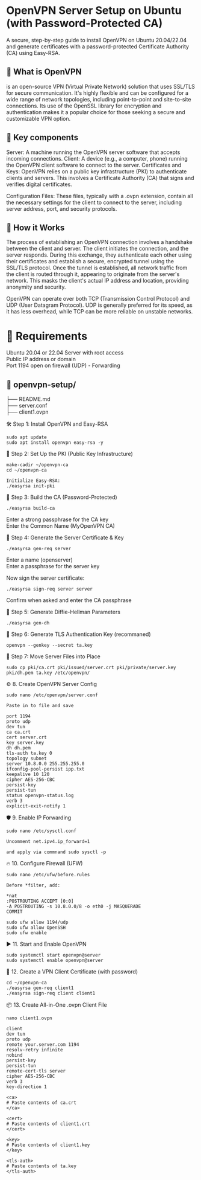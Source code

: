 # OpenVPN Server Setup on Ubuntu (with Password-Protected CA)

A secure, step-by-step guide to install OpenVPN on Ubuntu 20.04/22.04 and generate certificates with a password-protected Certificate Authority (CA) using Easy-RSA.

## 📖 What is OpenVPN <br>
is an open-source VPN (Virtual Private Network) solution that uses SSL/TLS for secure communication. It's highly flexible and can be configured for a wide range of network topologies, including point-to-point and site-to-site connections. Its use of the OpenSSL library for encryption and authentication makes it a popular choice for those seeking a secure and customizable VPN option.

## 📖 Key components <br>
Server: A machine running the OpenVPN server software that accepts incoming connections.
Client: A device (e.g., a computer, phone) running the OpenVPN client software to connect to the server.
Certificates and Keys: OpenVPN relies on a public key infrastructure (PKI) to authenticate clients and servers. This involves a Certificate Authority (CA) that signs and verifies digital certificates.

Configuration Files: These files, typically with a .ovpn extension, contain all the necessary settings for the client to connect to the server, including server address, port, and security protocols.

## 📖 How it Works <br>
The process of establishing an OpenVPN connection involves a handshake between the client and server. The client initiates the connection, and the server responds. During this exchange, they authenticate each other using their certificates and establish a secure, encrypted tunnel using the SSL/TLS protocol. Once the tunnel is established, all network traffic from the client is routed through it, appearing to originate from the server's network. This masks the client's actual IP address and location, providing anonymity and security.

OpenVPN can operate over both TCP (Transmission Control Protocol) and UDP (User Datagram Protocol). UDP is generally preferred for its speed, as it has less overhead, while TCP can be more reliable on unstable networks.

# 🧱 Requirements
Ubuntu 20.04 or 22.04 Server with root access <br>
Public IP address or domain <br>
Port 1194 open on firewall (UDP) - Forwarding <br>

## 📁 openvpn-setup/
├── README.md <br>
├── server.conf <br>
├── client1.ovpn <br>

🛠️ Step 1: Install OpenVPN and Easy-RSA
```
sudo apt update
sudo apt install openvpn easy-rsa -y
```
📁 Step 2: Set Up the PKI (Public Key Infrastructure)
```
make-cadir ~/openvpn-ca
cd ~/openvpn-ca

Initialize Easy-RSA:
./easyrsa init-pki
```
🔐 Step 3: Build the CA (Password-Protected)
```
./easyrsa build-ca
```
Enter a strong passphrase for the CA key <br>
Enter the Common Name (MyOpenVPN CA) <br>

🔑 Step 4: Generate the Server Certificate & Key
```
./easyrsa gen-req server
```
Enter a name (openserver) <br>
Enter a passphrase for the server key <br>

Now sign the server certificate:
```
./easyrsa sign-req server server
```
Confirm when asked and enter the CA passphrase <br>

🔑 Step 5: Generate Diffie-Hellman Parameters
```
./easyrsa gen-dh
```
🧾 Step 6: Generate TLS Authentication Key (recommaned)
```
openvpn --genkey --secret ta.key
```
🧳 Step 7: Move Server Files into Place
```
sudo cp pki/ca.crt pki/issued/server.crt pki/private/server.key pki/dh.pem ta.key /etc/openvpn/
```
⚙️ 8. Create OpenVPN Server Config
```
sudo nano /etc/openvpn/server.conf

Paste in to file and save

port 1194
proto udp
dev tun
ca ca.crt
cert server.crt
key server.key
dh dh.pem
tls-auth ta.key 0
topology subnet
server 10.8.0.0 255.255.255.0
ifconfig-pool-persist ipp.txt
keepalive 10 120
cipher AES-256-CBC
persist-key
persist-tun
status openvpn-status.log
verb 3
explicit-exit-notify 1
```

🛡️ 9. Enable IP Forwarding
```
sudo nano /etc/sysctl.conf

Uncomment net.ipv4.ip_forward=1

and apply via commnand sudo sysctl -p
```

🔥 10. Configure Firewall (UFW)
```
sudo nano /etc/ufw/before.rules

Before *filter, add:

*nat
:POSTROUTING ACCEPT [0:0]
-A POSTROUTING -s 10.8.0.0/8 -o eth0 -j MASQUERADE
COMMIT

sudo ufw allow 1194/udp
sudo ufw allow OpenSSH
sudo ufw enable
```
▶️ 11. Start and Enable OpenVPN
```
sudo systemctl start openvpn@server
sudo systemctl enable openvpn@server
```
👤 12. Create a VPN Client Certificate (with password)
```
cd ~/openvpn-ca
./easyrsa gen-req client1
./easyrsa sign-req client client1
```
📦 13. Create All-in-One .ovpn Client File
```
nano client1.ovpn

client
dev tun
proto udp
remote your.server.com 1194
resolv-retry infinite
nobind
persist-key
persist-tun
remote-cert-tls server
cipher AES-256-CBC
verb 3
key-direction 1

<ca>
# Paste contents of ca.crt
</ca>

<cert>
# Paste contents of client1.crt
</cert>

<key>
# Paste contents of client1.key
</key>

<tls-auth>
# Paste contents of ta.key
</tls-auth>
```

